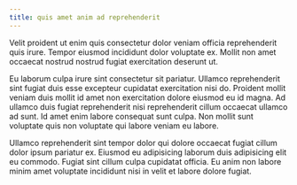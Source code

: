 ```yaml
---
title: quis amet anim ad reprehenderit
---
```


Velit proident ut enim quis consectetur dolor veniam officia reprehenderit quis irure. Tempor eiusmod incididunt dolor voluptate ex. Mollit non amet occaecat nostrud nostrud fugiat exercitation deserunt ut.

Eu laborum culpa irure sint consectetur sit pariatur. Ullamco reprehenderit sint fugiat duis esse excepteur cupidatat exercitation nisi do. Proident mollit veniam duis mollit id amet non exercitation dolore eiusmod eu id magna. Ad ullamco duis fugiat reprehenderit nisi reprehenderit cillum occaecat ullamco ad sunt. Id amet enim labore consequat sunt culpa. Non mollit sunt voluptate quis non voluptate qui labore veniam eu labore.

Ullamco reprehenderit sint tempor dolor qui dolore occaecat fugiat cillum dolor ipsum pariatur ex. Eiusmod eu adipisicing laborum duis adipisicing elit eu commodo. Fugiat sint cillum culpa cupidatat officia. Eu anim non labore minim amet voluptate incididunt nisi in velit et labore dolore fugiat.